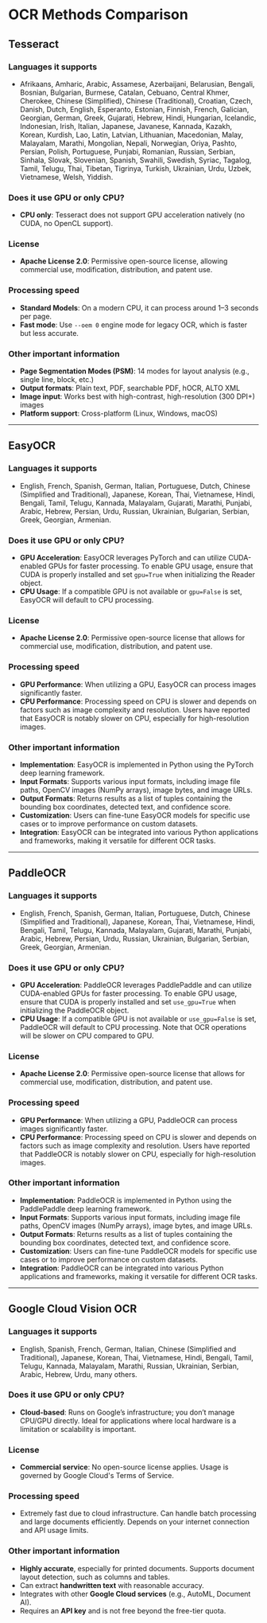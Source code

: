 # OCR Methods Comparison

## Tesseract

### Languages it supports
- Afrikaans, Amharic, Arabic, Assamese, Azerbaijani, Belarusian, Bengali, Bosnian, Bulgarian, Burmese, Catalan, Cebuano, 
  Central Khmer, Cherokee, Chinese (Simplified), Chinese (Traditional), Croatian, Czech, Danish, Dutch, English, 
  Esperanto, Estonian, Finnish, French, Galician, Georgian, German, Greek, Gujarati, Hebrew, Hindi, Hungarian, Icelandic, 
  Indonesian, Irish, Italian, Japanese, Javanese, Kannada, Kazakh, Korean, Kurdish, Lao, Latin, Latvian, Lithuanian, 
  Macedonian, Malay, Malayalam, Marathi, Mongolian, Nepali, Norwegian, Oriya, Pashto, Persian, Polish, Portuguese, 
  Punjabi, Romanian, Russian, Serbian, Sinhala, Slovak, Slovenian, Spanish, Swahili, Swedish, Syriac, Tagalog, Tamil, 
  Telugu, Thai, Tibetan, Tigrinya, Turkish, Ukrainian, Urdu, Uzbek, Vietnamese, Welsh, Yiddish.

### Does it use GPU or only CPU?
- **CPU only**: Tesseract does not support GPU acceleration natively (no CUDA, no OpenCL support).

### License
- **Apache License 2.0**: Permissive open-source license, allowing commercial use, modification, distribution, and patent use.

### Processing speed
- **Standard Models**: On a modern CPU, it can process around 1–3 seconds per page.
- **Fast mode**: Use `--oem 0` engine mode for legacy OCR, which is faster but less accurate.

### Other important information
- **Page Segmentation Modes (PSM)**: 14 modes for layout analysis (e.g., single line, block, etc.)
- **Output formats**: Plain text, PDF, searchable PDF, hOCR, ALTO XML
- **Image input**: Works best with high-contrast, high-resolution (300 DPI+) images
- **Platform support**: Cross-platform (Linux, Windows, macOS)

---

## EasyOCR

### Languages it supports
- English, French, Spanish, German, Italian, Portuguese, Dutch, Chinese (Simplified and Traditional), Japanese, Korean,
  Thai, Vietnamese, Hindi, Bengali, Tamil, Telugu, Kannada, Malayalam, Gujarati, Marathi, Punjabi, Arabic, Hebrew,
  Persian, Urdu, Russian, Ukrainian, Bulgarian, Serbian, Greek, Georgian, Armenian.

### Does it use GPU or only CPU?
- **GPU Acceleration**: EasyOCR leverages PyTorch and can utilize CUDA-enabled GPUs for faster processing. To enable GPU
  usage, ensure that CUDA is properly installed and set `gpu=True` when initializing the Reader object.
- **CPU Usage**: If a compatible GPU is not available or `gpu=False` is set, EasyOCR will default to CPU processing.

### License
- **Apache License 2.0**: Permissive open-source license that allows for commercial use, modification, distribution, and patent use.

### Processing speed
- **GPU Performance**: When utilizing a GPU, EasyOCR can process images significantly faster.
- **CPU Performance**: Processing speed on CPU is slower and depends on factors such as image complexity and resolution. Users
  have reported that EasyOCR is notably slower on CPU, especially for high-resolution images.

### Other important information
- **Implementation**: EasyOCR is implemented in Python using the PyTorch deep learning framework.
- **Input Formats**: Supports various input formats, including image file paths, OpenCV images (NumPy arrays), image bytes,
  and image URLs.
- **Output Formats**: Returns results as a list of tuples containing the bounding box coordinates, detected text, and
  confidence score.
- **Customization**: Users can fine-tune EasyOCR models for specific use cases or to improve performance on custom datasets.
- **Integration**: EasyOCR can be integrated into various Python applications and frameworks, making it versatile for
  different OCR tasks.

---

## PaddleOCR

### Languages it supports
- English, French, Spanish, German, Italian, Portuguese, Dutch, Chinese (Simplified and Traditional), Japanese, Korean,
  Thai, Vietnamese, Hindi, Bengali, Tamil, Telugu, Kannada, Malayalam, Gujarati, Marathi, Punjabi, Arabic, Hebrew,
  Persian, Urdu, Russian, Ukrainian, Bulgarian, Serbian, Greek, Georgian, Armenian.

### Does it use GPU or only CPU?
- **GPU Acceleration**: PaddleOCR leverages PaddlePaddle and can utilize CUDA-enabled GPUs for faster processing. To enable
  GPU usage, ensure that CUDA is properly installed and set `use_gpu=True` when initializing the PaddleOCR object.
- **CPU Usage**: If a compatible GPU is not available or `use_gpu=False` is set, PaddleOCR will default to CPU processing. Note
  that OCR operations will be slower on CPU compared to GPU.

### License
- **Apache License 2.0**: Permissive open-source license that allows for commercial use, modification, distribution, and patent use.

### Processing speed
- **GPU Performance**: When utilizing a GPU, PaddleOCR can process images significantly faster.
- **CPU Performance**: Processing speed on CPU is slower and depends on factors such as image complexity and resolution. Users
  have reported that PaddleOCR is notably slower on CPU, especially for high-resolution images.

### Other important information
- **Implementation**: PaddleOCR is implemented in Python using the PaddlePaddle deep learning framework.
- **Input Formats**: Supports various input formats, including image file paths, OpenCV images (NumPy arrays), image bytes,
  and image URLs.
- **Output Formats**: Returns results as a list of tuples containing the bounding box coordinates, detected text, and
  confidence score.
- **Customization**: Users can fine-tune PaddleOCR models for specific use cases or to improve performance on custom datasets.
- **Integration**: PaddleOCR can be integrated into various Python applications and frameworks, making it versatile for
  different OCR tasks.

---

## Google Cloud Vision OCR

### Languages it supports
- English, Spanish, French, German, Italian, Chinese (Simplified and Traditional), Japanese, Korean, Thai, Vietnamese,
  Hindi, Bengali, Tamil, Telugu, Kannada, Malayalam, Marathi, Russian, Ukrainian, Serbian, Arabic, Hebrew, Urdu, many
  others.

### Does it use GPU or only CPU?
- **Cloud-based**: Runs on Google’s infrastructure; you don’t manage CPU/GPU directly. Ideal for applications where local
  hardware is a limitation or scalability is important.

### License
- **Commercial service**: No open-source license applies. Usage is governed by Google Cloud's Terms of Service.

### Processing speed
- Extremely fast due to cloud infrastructure. Can handle batch processing and large documents efficiently. Depends on your
  internet connection and API usage limits.

### Other important information
- **Highly accurate**, especially for printed documents. Supports document layout detection, such as columns and tables.
- Can extract **handwritten text** with reasonable accuracy.
- Integrates with other **Google Cloud services** (e.g., AutoML, Document AI).
- Requires an **API key** and is not free beyond the free-tier quota.
